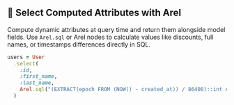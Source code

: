 ## 🚀 Select Computed Attributes with Arel
Compute dynamic attributes at query time and return them alongside model fields. Use `Arel.sql` or Arel nodes to calculate values like discounts, full names, or timestamps differences directly in SQL.

```ruby
users = User
  .select(
    :id,
    :first_name,
    :last_name,
    Arel.sql("(EXTRACT(epoch FROM (NOW() - created_at)) / 86400)::int AS days_since_signup")
  )
```
